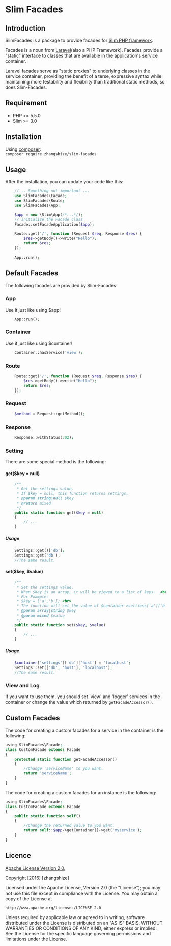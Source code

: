 # Slim Facades

## Introduction

SlimFacades is a package to provide facades for 
[Slim PHP framework](https://www.slimframework.com).  

Facades is a noun from [Laravel](https://laravel.com)(also a PHP Framework).  Facades provide a
 "static" interface to classes that are available in the application's service 
 container.
 
Laravel facades serve as "static proxies" to underlying classes in the service 
container, providing the benefit of a terse, expressive syntax while maintaining
more testability and flexibility than traditional static methods, so does 
Slim-Facades.

## Requirement

+ PHP >= 5.5.0
+ Slim >= 3.0

## Installation

Using [composer](https://getcomposer.org/):<br>
`composer require zhangshize/slim-facades`

## Usage

After the installation, you can update your code like this:

```php
    //... Something not important ...
    use SlimFacades\Facade;
    use SlimFacades\Route;
    use SlimFacades\App;
    
    $app = new \Slim\App(/*...*/);
    // initialize the Facade class
    Facade::setFacadeApplication($app);
    
    Route::get('/', function (Request $req, Response $res) {
        $res->getBody()->write("Hello");
        return $res;
    });
    
    App::run();
```

## Default Facades

The following facades are provided by Slim-Facades:

### App

Use it just like using $app!

```php
    App::run();
```

### Container

Use it just like using $container!

```php
    Container::hasService('view');
```

### Route

```php
    Route::get('/', function (Request $req, Response $res) {
        $res->getBody()->write("Hello");
        return $res;
    });
```

### Request

```php
    $method = Request::getMethod();
```

### Response

```php
    Response::withStatus(302);
```

### Setting

There are some special method is the following:

#### get($key = null)

```php
    /**
     * Get the settings value.
     * If $key = null, this function returns settings.
     * @param string|null $key
     * @return mixed
     */
    public static function get($key = null)
    {
        // ...
    }
```

##### Usage

```php
    Settings::get()['db'];
    Settings::get('db');
    //The same result.
```

#### set($key, $value)

```php
    /**
     * Set the settings value.
     * When $key is an array, it will be viewed to a list of keys.  <br>
     * For Example:
     * $key = ['a','b']; <br>
     * The function will set the value of $container->settions['a']['b'].
     * @param array|string $key
     * @param mixed $value
     */
    public static function set($key, $value)
    {
        // ...
    }
```

##### Usage

```php
    $container['settings']['db']['host'] = 'localhost';
    Settings::set(['db', 'host'], 'localhost');
    //The same result.
```

### View and Log

If you want to use them, you should set 'view' and 'logger' services in the
container or change the value which returned by ``getFacadeAccessor()``.

## Custom Facades

The code for creating a custom facades for a service in the container is the 
following:

```php
using SlimFacades\Facade;
class CustomFacade extends Facade
{
    protected static function getFacadeAccessor()
    {
        //Change 'serviceName' to you want.
        return 'serviceName';
    }
}
```

The code for creating a custom facades for an instance is the following:

```php
using SlimFacades\Facade;
class CustomFacade extends Facade
{
    public static function self()
    {
        //Change the returned value to you want.
        return self::$app->getContainer()->get('myservice');
    }
}
```

## Licence

[Apache License Version 2.0.](LICENSE)

Copyright [2016] [zhangshize]

Licensed under the Apache License, Version 2.0 (the "License");
you may not use this file except in compliance with the License.
You may obtain a copy of the License at

    http://www.apache.org/licenses/LICENSE-2.0

Unless required by applicable law or agreed to in writing, software
distributed under the License is distributed on an "AS IS" BASIS,
WITHOUT WARRANTIES OR CONDITIONS OF ANY KIND, either express or implied.
See the License for the specific language governing permissions and
limitations under the License.
